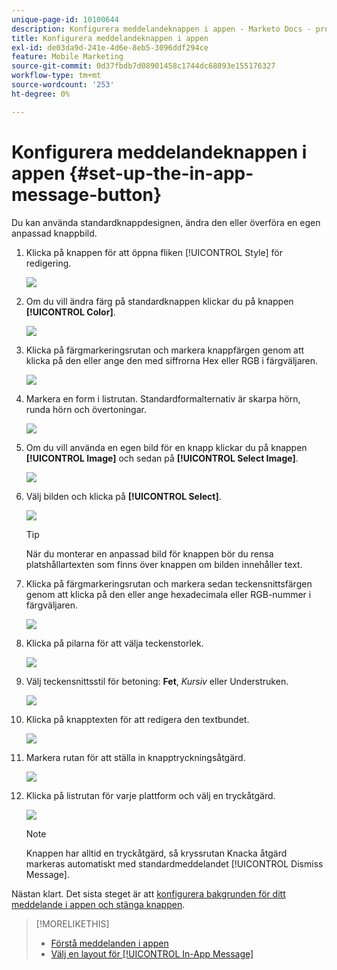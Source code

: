 ```yaml
---
unique-page-id: 10100644
description: Konfigurera meddelandeknappen i appen - Marketo Docs - produktdokumentation
title: Konfigurera meddelandeknappen i appen
exl-id: de03da9d-241e-4d6e-8eb5-3096ddf294ce
feature: Mobile Marketing
source-git-commit: 0d37fbdb7d08901458c1744dc68893e155176327
workflow-type: tm+mt
source-wordcount: '253'
ht-degree: 0%

---
```


# Konfigurera meddelandeknappen i appen {#set-up-the-in-app-message-button}

Du kan använda standardknappdesignen, ändra den eller överföra en egen anpassad knappbild.

1. Klicka på knappen för att öppna fliken [!UICONTROL Style] för redigering.

   ![](assets/image2016-5-6-15-3a6-3a55.png)

1. Om du vill ändra färg på standardknappen klickar du på knappen **[!UICONTROL Color]**.

   ![](assets/image2016-5-6-15-3a10-3a38.png)

1. Klicka på färgmarkeringsrutan och markera knappfärgen genom att klicka på den eller ange den med siffrorna Hex eller RGB i färgväljaren.

   ![](assets/image2016-5-6-15-3a14-3a8.png)

1. Markera en form i listrutan. Standardformalternativ är skarpa hörn, runda hörn och övertoningar.

   ![](assets/image2016-5-6-15-3a16-3a26.png)

1. Om du vill använda en egen bild för en knapp klickar du på knappen **[!UICONTROL Image]** och sedan på **[!UICONTROL Select Image]**.

   ![](assets/image2016-5-6-15-3a18-3a18.png)

1. Välj bilden och klicka på **[!UICONTROL Select]**.

   ![](assets/image2016-5-6-16-3a36-3a0.png)

   >[!TIP]
   >
   >När du monterar en anpassad bild för knappen bör du rensa platshållartexten som finns över knappen om bilden innehåller text.

1. Klicka på färgmarkeringsrutan och markera sedan teckensnittsfärgen genom att klicka på den eller ange hexadecimala eller RGB-nummer i färgväljaren.

   ![](assets/image2016-5-6-16-3a39-3a4.png)

1. Klicka på pilarna för att välja teckenstorlek.

   ![](assets/image2016-5-6-16-3a41-3a52.png)

1. Välj teckensnittsstil för betoning: **Fet**, _Kursiv_ eller Understruken.

   ![](assets/image2016-5-6-16-3a43-3a47.png)

1. Klicka på knapptexten för att redigera den textbundet.

   ![](assets/image2016-5-6-16-3a46-3a17.png)

1. Markera rutan för att ställa in knapptryckningsåtgärd.

   ![](assets/image2016-5-6-16-3a47-3a54.png)

1. Klicka på listrutan för varje plattform och välj en tryckåtgärd.

   ![](assets/image2016-5-6-16-3a49-3a40.png)

   >[!NOTE]
   >
   >Knappen har alltid en tryckåtgärd, så kryssrutan Knacka åtgärd markeras automatiskt med standardmeddelandet [!UICONTROL Dismiss Message].

Nästan klart. Det sista steget är att [konfigurera bakgrunden för ditt meddelande i appen och stänga knappen](/help/marketo/product-docs/mobile-marketing/in-app-messages/creating-in-app-messages/set-up-the-in-app-message-background.md).

>[!MORELIKETHIS]
>
>* [Förstå meddelanden i appen](/help/marketo/product-docs/mobile-marketing/in-app-messages/understanding-in-app-messages.md)
>* [Välj en layout för [!UICONTROL In-App Message]](/help/marketo/product-docs/mobile-marketing/in-app-messages/creating-in-app-messages/choose-a-layout-for-your-in-app-message.md)
